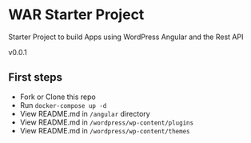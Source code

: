 # WAR Starter Project
Starter Project to build Apps using WordPress Angular and the Rest API

v0.0.1

## First steps

* Fork or Clone this repo
* Run `docker-compose up -d`
* View README.md in `/angular` directory
* View README.md in `/wordpress/wp-content/plugins`
* View README.md in `/wordpress/wp-content/themes`
